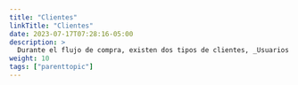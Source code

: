 ```yaml
---
title: "Clientes"
linkTitle: "Clientes"
date: 2023-07-17T07:28:16-05:00
description: >
  Durante el flujo de compra, existen dos tipos de clientes, _Usuarios Anónimos_ y _Usuarios Registrados_. Esta sección explica ambos tipos y cómo incluirlos en una compra.
weight: 10
tags: ["parenttopic"]
---
```

